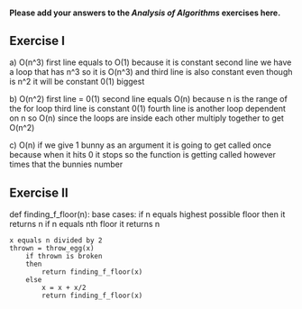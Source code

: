 #### Please add your answers to the ***Analysis of  Algorithms*** exercises here.

## Exercise I

a) O(n^3)
first line equals to O(1) because it is constant
second line we have a loop that has n^3 so it is O(n^3)
and third line is also constant even though is n^2 it will be constant 0(1)
biggest 

b) O(n^2)
first line = 0(1)
second line equals O(n) because n is the range of the for loop
third line is constant 0(1)
fourth line is another loop dependent on n so O(n)
since the loops are inside each other multiply together to get O(n^2)

c) O(n)
if we give 1 bunny as an argument it is going to get called once because when it hits 0 it stops
so the function is getting called however times that the bunnies number


## Exercise II

def finding_f_floor(n):
    base cases:
    if n equals highest possible floor
    then
    it returns n
    if n equals nth floor
    it returns n
    
    x equals n divided by 2
    thrown = throw_egg(x)
        if thrown is broken
        then
            return finding_f_floor(x)
        else
            x = x + x/2
            return finding_f_floor(x)



